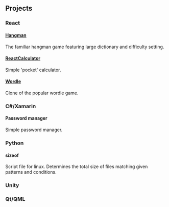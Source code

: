
## Projects

### React

#### [Hangman](hangman/index.html)
The familiar hangman game featuring large dictionary and difficulty setting.

#### [ReactCalculator](ReactCalculator/index.html)
Simple 'pocket' calculator.

#### [Wordle](wordle/index.html)
Clone of the popular wordle game.

### C#/Xamarin

#### Password manager
Simple password manager.

### Python

#### sizeof
Script file for linux. Determines the total size of files matching given patterns and conditions.

### Unity


### Qt/QML

